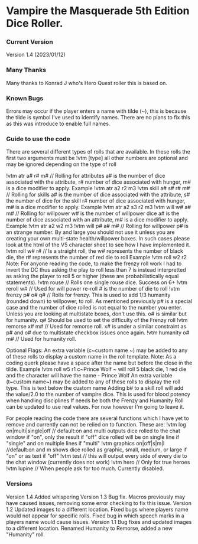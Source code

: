 # Vampire the Masquerade 5th Edition Dice Roller.

### Current Version
Version 1.4 (2023/01/12) 

### Many Thanks	
Many thanks to Konrad J who's Hero Quest roller this is based on.

### Known Bugs

Errors may occur if the player enters a name with tilde (\~), this is because the tilde is symbol I've used to identify names. There are no plans to fix this as this was introduce to enable full names.

### Guide to use the code

There are several different types of rolls that are available.
In these rolls the first two arguments must be !vtm [type] all other numbers are optional and may be ignored depending on the type of roll

!vtm atr a# r# m#	// Rolling for attributes a# is the number of dice associated with the attribute, r# number of dice associated with hunger, m# is a dice modifier to apply. Example !vtm atr a2 r2 m3 
!vtm skill a# s# r# m#	// Rolling for skills a# is the number of dice associated with the attribute, s# the number of dice for the skill r# number of dice associated with hunger, m# is a dice modifier to apply. Example !vtm atr a2 s3 r2 m3 
!vtm will w# a# m#	// Rolling for willpower w# is the number of willpower dice a# is the number of dice associated with an attribute, m# is a dice modifier to apply. Example !vtm atr a2 w2 m3 
!vtm will p# a# m#	// Rolling for willpower p# is an strange number. By and large you should not use it unless you are creating your own multi-state health/willpower boxes. In such cases please look at the html of the V5 character sheet to see how I have implemented it.
!vtm roll w# r#      // Is a straight roll, the w# represents the number of black die, the r# represents the number of red die to roll Example !vtm roll w2 r2
Note: For anyone reading the code, to make the frenzy roll work I had to invert the DC thus asking the play to roll less than 7 is instead interpretted as asking the player to roll 5 or higher (these are probabilistically equal statements).
!vtm rouse          // Rolls one single rouse dice. Success on 6+
!vtm reroll w#      // Used for will power re-roll # is the number of die to roll
!vtm frenzy p# o# q# // Rolls for frenzy. This is used to add 1/3 humanity (rounded down) to willpower, to roll. As mentioned previously p# is a special case and the number of dice rolled is not equal to the number you enter. Unless you are looking at multistate boxes, don't use this. o# is similar but for humanity. q# Should be used to set the difficulty of the Frenzy roll
!vtm remorse x# m# // Used for remorse roll. x# is under a similar constraint as p# and o# due to multistate checkbox issues once again.
!vtm humanity o# m# // Used for humanity roll. 

Optional Flags:
An extra variable (c\~custom name \~) may be added to any of these rolls to display a custom name in the roll template. Note: As a coding querk please have a space after the name but before the close in the tilde.
Example !vtm roll w5 r1 c\~Prince Wolf \~ will roll 5 black die, 1 red die and the character will have the name - Prince Wolf
An extra variable (t\~custom name\~) may be added to any of these rolls to display the roll type. This is text below the custom name
Adding b# to a skill roll will add the value/2.0 to the number of vampire dice. This is used for blood potency when handling disciplines
If needs be both the Frenzy and Humanity Roll can be updated to use real values. For now however I'm going to leave it.

For people reading the code there are several functions which I have yet to remove and currently can not be relied on to function. These are:
  !vtm log on|multi|single|off  // default:on and multi
	outputs dice rolled to the chat window if "on", only the result if "off"
	dice rolled will be on single line if "single" and on multiple lines if "multi"
  !vtm graphics on|off|s|m|l  //default:on and m
	shows dice rolled as graphic, small, medium, or large if "on" or as text if "off"
  !vtm test // this will output every side of every die to the chat window (currently does not work)
  !vtm hero // Only for true heroes
  !vtm lupine // When people ask for too much. Currently disabled.

### Versions
Version 1.4
Added whispering
Version 1.3
Bug fix. Macros previously may have caused issues, removing some error checking to fix this issue.
Version 1.2
Updated images to a different location. Fixed bugs where players name would not appear for specific rolls. Fixed bug in which speech marks in a players name would cause issues.
Version 1.1
Bug fixes and updated images to a different location. Renamed Humanity to Remorse, added a new "Humanity" roll.
